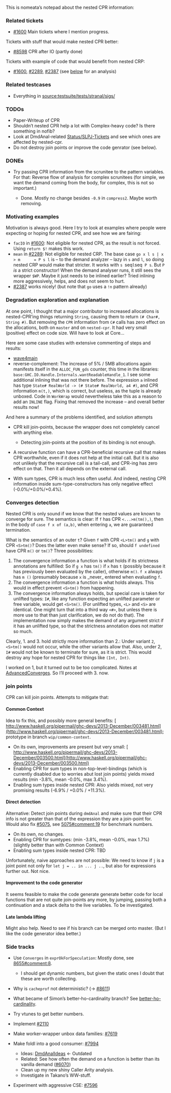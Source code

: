 
This is nomeata’s notepad about the nested CPR information:


### Related tickets


- [\#1600](https://gitlab.staging.haskell.org/ghc/ghc/issues/1600) Main tickets where I mention progress.


Tickets with stuff that would make nested CPR better:


- [\#8598](https://gitlab.staging.haskell.org/ghc/ghc/issues/8598) CPR after IO (partly done)


Tickets with example of code that would benefit from nested CRP:


- [\#1600](https://gitlab.staging.haskell.org/ghc/ghc/issues/1600), [\#2289](https://gitlab.staging.haskell.org/ghc/ghc/issues/2289), [\#2387](https://gitlab.staging.haskell.org/ghc/ghc/issues/2387) (see [below](nested-cpr#motivating-examples) for an analysis)

### Related testcases


- Everything in [source:testsuite/tests/stranal/sigs/](/trac/ghc/browser/testsuite/tests/stranal/sigs)


 


### TODOs


- Paper-Writeup of CPR
- Shouldn’t nested CPR help a lot with Complex-heavy code? Is there something in nofib?
- Look at DmdAnal-related [Status/SLPJ-Tickets](status/slp-j--tickets) and see which ones are affected by nested-cpr.
- Do not destroy join points or improve the code genrator (see below).

### DONEs


- Try passing CPR information from the scrunitee to the pattern variables. For that: Reverse flow of analysis for complex scrunitees (for simple, we want the demand coming from the body, for complex, this is not so important.)

  - Done. Mostly no change besides `-0.9` in `compress2`. Maybe worth removing.

### Motivating examples



Motivation is always good. Here I try to look at examples where people were expecting or hoping for nested CPR, and see how we are fairing:


- `facIO` in [\#1600](https://gitlab.staging.haskell.org/ghc/ghc/issues/1600): Not eligible for nested CPR, as the result is not forced. Using `return $!` makes this work.
- `mean` in [\#2289](https://gitlab.staging.haskell.org/ghc/ghc/issues/2289): Not eligible for nested CRP. The base case `go x l s | x > m      = P s l` is – to the demand analyzer – lazy in `s` and `l`, so doing nested CRP would make that stricter. It works with `s `seq` l `seq` P s`. But `P` *is* a strict constructor! When the demand analyser runs, it still sees the wrapper `$WP`. Maybe it just needs to be inlined earlier? Tried inlining more aggressively, helps, and does not seem to hurt.
- [\#2387](https://gitlab.staging.haskell.org/ghc/ghc/issues/2387) works nicely! (but note that `go` uses a `!n` pattern already)

### Degradation exploration and explanation



At one point, I thought that a major contributor to increased allocations is nested-CPR’ing things returning `String`, causing them to return `(# Char#, String #)`. But removing the `CPR` information from `C#` calls has zero effect on the allocations, both on `master` and on `nested-cpr`. It had very small (positive) effect on code size. Will have to look at Core...



Here are some case studies with extensive commenting of steps and results:


- [wave4main](nested-cpr/wave4main)
- reverse-complement: The increase of 5% / 5MB allocations again manifests itself in the `ALLOC_FUN_gds` counter, this time in the libraries: `base:GHC.IO.Handle.Internals.wantReadableHandle_1`. I see some additional inlining that was not there before. The expression `a` inlined has type `State# RealWorld -> (# State# RealWorld, a4 #)`, and CPR information `m(t,)`, which is correct, but useless, as the tuple is already unboxed. Code in `WorkWrap` would nevertheless take this as a reason to add an `INLINE` flag. Fixing that removed the increase – and overall better results now!


And here a summary of the problems identified, and solution attempts


- CPR kill join-points, because the wrapper does not completely cancel with anything else.

  - Detecting join-points at the position of its binding is not enough.
- A recursive function can have a CPR-beneficial recursive call that makes CPR worthwhile, even if it does not help at the initial call. But it is also not unlikely that the recursive call is a tail-call, and CPR-ing has zero effect on that. Then it all depends on the external call.
- With sum types, CPR is much less often useful. And indeed, nesting CPR information inside sum-type-constructors has only negative effect (-0.0%/+0.0%/+0.4%).

### Converges detection



Nested CPR is only sound if we know that the nested values are known to converge for sure. The semantics is clear: If `f` has CPR `<...>m(tm(),)`, then in the body of `case f x of (a,b)`, when entering `a`, we are guaranteed termination.



What is the semantics of an outer `t`? Given `f` with CPR `<L>tm()` and `g` with CPR `<S>tm()`? Does the latter even make sense? If so, should `f undefined` have CPR `m()` or `tm()`? Three possibilities:


1. The convergence information a function is what holds if its strictness annotations are fulfilled: So if `g x`  has `tm()` if `x` has `t` (possibly because it has previously been evaluated by the caller), otherwise `m()`. `f x` always has `m ()` (presumably because `x` is \_never\_ entered when evaluating `f`.
1. The convergence information a function is what holds always. This would in effect prevent `<S>tm()` from happening.
1. The convergence information always holds, but special care is taken for unlifted types: `I#`, like any function expecting an unlifted parameter or free variable, would get `<S>tm()`. (For unlifted types, `<L>` and `<S>` are identical. One might turn that into a third way `<#>`, but unless there is more use to that than just clarification, we do not do that). The implementation now simply makes the demand of any argument strict if it has an unlifted type, so that the strictness annotation does not matter so much.


Clearly, 1. and 3. hold strictly more information than 2.: Under variant `2`, `<S>tm()` would not occur, while the other variants allow that. Also, under 2, `I#` would not be known to terminate for sure, as it is strict. This would destroy any hope for nested CPR for things like `(Int, Int)`.



I worked on 1, but it turned out to be too complicated. Notes at [AdvancedConverges](nested-cpr/advanced-converges). So I’ll proceed with 3. now.


### join points



CPR can kill join points. Attempts to mitigate that:


#### Common Context



Idea to fix this, and possibly more general benefits:
[
http://www.haskell.org/pipermail/ghc-devs/2013-December/003481.html](http://www.haskell.org/pipermail/ghc-devs/2013-December/003481.html); prototype in branch `wip/common-context`.


- On its own, improvements are present but very small: [
  http://www.haskell.org/pipermail/ghc-devs/2013-December/003500.html](http://www.haskell.org/pipermail/ghc-devs/2013-December/003500.html)
- Enabling CPR for sum types in non-top-level-bindings (which is currently disabled due to worries abut lost join points) yields mixed results (min -3.8%, mean -0.0%, max 3.4%).
- Enabling sum types inside nested CPR: Also yields mixed, not very promising results (-6.9% / +0.0% / +11.3%).

#### Direct detection



Alternative: Detect join points during `dmdAnal` and make sure that their CPR info is not greater than that of the expression they are a join-point for. Would also fix [\#5075](https://gitlab.staging.haskell.org/ghc/ghc/issues/5075), see [5075\#comment:19](https://gitlab.staging.haskell.org/ghc/ghc/issues/5075) for benchmark numbers.


- On its own, no changes.
- Enabling CPR for sumtypes: (min -3.8%, mean -0.0%, max 1.7%) (slightly better than with Common Context)
- Enabling sum types inside nested CPR: TBD


Unfortunately, naive approaches are not possible: We need to know if `j` is a joint point not only for `let j = .. in ... j ..`, but also for expressions further out. Not nice.


#### Improvement to the code generator



It seems feasible to make the code generate generate better code for local functions that are not quite join-points any more, by jumping, passing both a continuation and a stack delta to the live variables. To be investigated.


#### Late lambda lifting



Might also help. Need to see if his branch can be merged onto master. (But I like the code generator idea better.)


### Side tracks


- Use `Converges` in `exprOkForSpeculation`: Mostly done, see [8655\#comment:8](https://gitlab.staging.haskell.org/ghc/ghc/issues/8655).

  - I should get dynamic numbers, but given the static ones I doubt that these are worth collecting.
- Why is `cacheprof` not deterministic? (→ [\#8611](https://gitlab.staging.haskell.org/ghc/ghc/issues/8611))
- What became of Simon’s better-ho-cardinality branch? See [better-ho-cardinality](nested-cpr/better-ho-cardinality).
- Try vtunes to get better numbers.
- Implement [\#2110](https://gitlab.staging.haskell.org/ghc/ghc/issues/2110)
- Make worker-wrapper unbox data families: [\#7619](https://gitlab.staging.haskell.org/ghc/ghc/issues/7619)
- Make foldl into a good consumer: [\#7994](https://gitlab.staging.haskell.org/ghc/ghc/issues/7994)

  - Ideas: [DmdAnalIdeas](nested-cpr/dmd-anal-ideas) ← Outdated
  - Related: See how often the demand on a function is better than its vanilla demand ([\#6070](https://gitlab.staging.haskell.org/ghc/ghc/issues/6070))
  - Clean up my new shiny Caller Arity analysis.
  - Investigate in Takano’s WW-stuff.
- Experiment with aggressive CSE: [\#7596](https://gitlab.staging.haskell.org/ghc/ghc/issues/7596)
